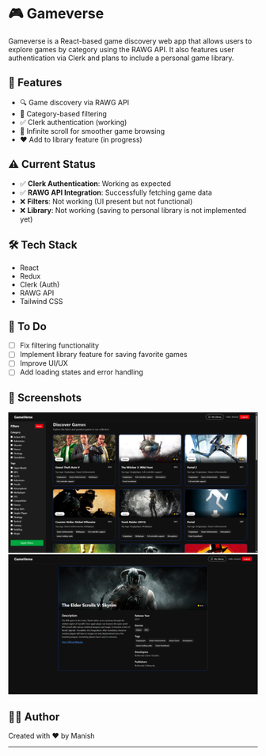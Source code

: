 # 🎮 Gameverse

Gameverse is a React-based game discovery web app that allows users to explore games by category using the RAWG API. It also features user authentication via Clerk and plans to include a personal game library.

## 🚀 Features

- 🔍 Game discovery via RAWG API
- 📂 Category-based filtering
- ✅ Clerk authentication (working)
- 🔁 Infinite scroll for smoother game browsing
- ❤️ Add to library feature (in progress)

## ⚠️ Current Status

- ✅ **Clerk Authentication**: Working as expected
- ✅ **RAWG API Integration**: Successfully fetching game data
- ❌ **Filters**: Not working (UI present but not functional)
- ❌ **Library**: Not working (saving to personal library is not implemented yet)

## 🛠 Tech Stack

- React
- Redux
- Clerk (Auth)
- RAWG API
- Tailwind CSS

## 📌 To Do

- [ ] Fix filtering functionality
- [ ] Implement library feature for saving favorite games
- [ ] Improve UI/UX
- [ ] Add loading states and error handling

## 📸 Screenshots

![alt text]({BDC59418-30CF-4C93-A4D2-94536DC00116}.png)
![alt text]({9E0A1B71-0594-42BF-99D9-32EBAD6CFD18}.png)

## 🧑‍💻 Author

Created with ❤️ by Manish

---

